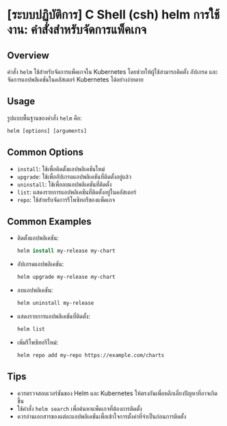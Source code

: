 # [ระบบปฏิบัติการ] C Shell (csh) helm การใช้งาน: คำสั่งสำหรับจัดการแพ็คเกจ

## Overview
คำสั่ง `helm` ใช้สำหรับจัดการแพ็คเกจใน Kubernetes โดยช่วยให้ผู้ใช้สามารถติดตั้ง อัปเกรด และจัดการแอปพลิเคชันในคลัสเตอร์ Kubernetes ได้อย่างง่ายดาย

## Usage
รูปแบบพื้นฐานของคำสั่ง `helm` คือ:

```csh
helm [options] [arguments]
```

## Common Options
- `install`: ใช้เพื่อติดตั้งแอปพลิเคชันใหม่
- `upgrade`: ใช้เพื่ออัปเกรดแอปพลิเคชันที่ติดตั้งอยู่แล้ว
- `uninstall`: ใช้เพื่อลบแอปพลิเคชันที่ติดตั้ง
- `list`: แสดงรายการแอปพลิเคชันที่ติดตั้งอยู่ในคลัสเตอร์
- `repo`: ใช้สำหรับจัดการรีโพซิทอรีของแพ็คเกจ

## Common Examples
- ติดตั้งแอปพลิเคชัน:
  ```csh
  helm install my-release my-chart
  ```

- อัปเกรดแอปพลิเคชัน:
  ```csh
  helm upgrade my-release my-chart
  ```

- ลบแอปพลิเคชัน:
  ```csh
  helm uninstall my-release
  ```

- แสดงรายการแอปพลิเคชันที่ติดตั้ง:
  ```csh
  helm list
  ```

- เพิ่มรีโพซิทอรีใหม่:
  ```csh
  helm repo add my-repo https://example.com/charts
  ```

## Tips
- ควรตรวจสอบเวอร์ชันของ Helm และ Kubernetes ให้ตรงกันเพื่อหลีกเลี่ยงปัญหาที่อาจเกิดขึ้น
- ใช้คำสั่ง `helm search` เพื่อค้นหาแพ็คเกจที่ต้องการติดตั้ง
- ควรอ่านเอกสารของแต่ละแอปพลิเคชันเพื่อเข้าใจการตั้งค่าที่จำเป็นก่อนการติดตั้ง